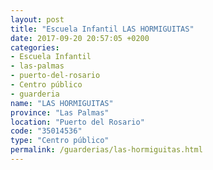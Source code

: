 ```yaml
---
layout: post
title: "Escuela Infantil LAS HORMIGUITAS"
date: 2017-09-20 20:57:05 +0200
categories:
- Escuela Infantil
- las-palmas
- puerto-del-rosario
- Centro público
- guarderia
name: "LAS HORMIGUITAS"
province: "Las Palmas"
location: "Puerto del Rosario"
code: "35014536"
type: "Centro público"
permalink: /guarderias/las-hormiguitas.html
---
```

